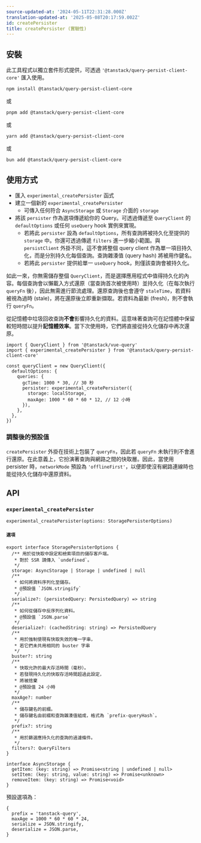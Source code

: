 ```yaml
---
source-updated-at: '2024-05-11T22:31:28.000Z'
translation-updated-at: '2025-05-08T20:17:59.002Z'
id: createPersister
title: createPersister (實驗性)
---
```


## 安裝

此工具程式以獨立套件形式提供，可透過 `'@tanstack/query-persist-client-core'` 匯入使用。

```bash
npm install @tanstack/query-persist-client-core
```

或

```bash
pnpm add @tanstack/query-persist-client-core
```

或

```bash
yarn add @tanstack/query-persist-client-core
```

或

```bash
bun add @tanstack/query-persist-client-core
```

## 使用方式

- 匯入 `experimental_createPersister` 函式
- 建立一個新的 `experimental_createPersister`
  - 可傳入任何符合 `AsyncStorage` 或 `Storage` 介面的 `storage`
- 將該 `persister` 作為選項傳遞給你的 Query。可透過傳遞至 `QueryClient` 的 `defaultOptions` 或任何 `useQuery` hook 實例來實現。
  - 若將此 `persister` 設為 `defaultOptions`，所有查詢將被持久化至提供的 `storage` 中。你還可透過傳遞 `filters` 進一步縮小範圍。與 `persistClient` 外掛不同，這不會將整個 query client 作為單一項目持久化，而是分別持久化每個查詢。查詢雜湊值 (query hash) 將被用作鍵名。
  - 若將此 `persister` 提供給單一 `useQuery` hook，則僅該查詢會被持久化。

如此一來，你無需儲存整個 `QueryClient`，而是選擇應用程式中值得持久化的內容。每個查詢會以懶載入方式還原（當查詢首次被使用時）並持久化（在每次執行 `queryFn` 後），因此無需進行節流處理。還原查詢後也會遵守 `staleTime`，若資料被視為過時 (stale)，將在還原後立即重新擷取。若資料為最新 (fresh)，則不會執行 `queryFn`。

從記憶體中垃圾回收查詢**不會**影響持久化的資料。這意味著查詢可在記憶體中保留較短時間以提升**記憶體效率**。當下次使用時，它們將直接從持久化儲存中再次還原。

```tsx
import { QueryClient } from '@tanstack/vue-query'
import { experimental_createPersister } from '@tanstack/query-persist-client-core'

const queryClient = new QueryClient({
  defaultOptions: {
    queries: {
      gcTime: 1000 * 30, // 30 秒
      persister: experimental_createPersister({
        storage: localStorage,
        maxAge: 1000 * 60 * 60 * 12, // 12 小時
      }),
    },
  },
})
```

### 調整後的預設值

`createPersister` 外掛在技術上包裝了 `queryFn`，因此若 `queryFn` 未執行則不會進行還原。在此意義上，它扮演著查詢與網路之間的快取層。因此，當使用 persister 時，`networkMode` 預設為 `'offlineFirst'`，以便即使沒有網路連線時也能從持久化儲存中還原資料。

## API

### `experimental_createPersister`

```tsx
experimental_createPersister(options: StoragePersisterOptions)
```

#### `選項`

```tsx
export interface StoragePersisterOptions {
  /** 用於從快取中設定和檢索項目的儲存客戶端。
   * 對於 SSR 請傳入 `undefined`。
   */
  storage: AsyncStorage | Storage | undefined | null
  /**
   * 如何將資料序列化至儲存。
   * @預設值 `JSON.stringify`
   */
  serialize?: (persistedQuery: PersistedQuery) => string
  /**
   * 如何從儲存中反序列化資料。
   * @預設值 `JSON.parse`
   */
  deserialize?: (cachedString: string) => PersistedQuery
  /**
   * 用於強制使現有快取失效的唯一字串，
   * 若它們未共用相同的 buster 字串
   */
  buster?: string
  /**
   * 快取允許的最大存活時間（毫秒）。
   * 若發現持久化的快取存活時間超過此設定，
   * 將被捨棄
   * @預設值 24 小時
   */
  maxAge?: number
  /**
   * 儲存鍵名的前綴。
   * 儲存鍵名由前綴和查詢雜湊值組成，格式為 `prefix-queryHash`。
   */
  prefix?: string
  /**
   * 用於篩選應持久化的查詢的過濾條件。
   */
  filters?: QueryFilters
}

interface AsyncStorage {
  getItem: (key: string) => Promise<string | undefined | null>
  setItem: (key: string, value: string) => Promise<unknown>
  removeItem: (key: string) => Promise<void>
}
```

預設選項為：

```tsx
{
  prefix = 'tanstack-query',
  maxAge = 1000 * 60 * 60 * 24,
  serialize = JSON.stringify,
  deserialize = JSON.parse,
}
```

